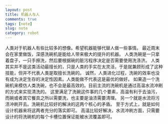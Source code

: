```yaml
---
layout: post
title: 机器人与人
comments: true
tags: [note]
slug: note
category: robot
---
```


人类对于机器人有些比较多的想像。希望机器能够代替人做一些事情。
最近周末会在家里做饭，深感洗碗机是能给人带来极大的提升的机器。
人类洗碗是一只拿着盘子，一只手擦洗，然后要根据碗的脏污程序决定是否需要使用洗涤济。
人类其实并不是这类活动最擅长的，只是人类的手实在太灵活，于是就兼顾形成了这种技能，但并不代表人类是取擅长洗碗的。
诚然，人类进化过程，洗碗的效率也没有成为决定生存的决定性因素。人类能做不代表这是最优的做好。
如果造一个洗碗机来模仿人类洗碗，也不会是最高效的。目前主流的洗碗机是通过高温水流冲刷的方式来实现清洗的。
这里满足了洗碗这件事的几个要素，高温有利于去油污，而碗或者其它餐具之所以需要洗，也主要是油渍需要清理。
另一个就是水流将污渍冲刷开去。洗碗机比较好的解决的这两个核心的矛盾。
至于方式上，就是如何设计机器来将这两者充分的落实即可。
高温比较好解决，水流冲刷方面，只需要设计的将洗碗机的每个卡槽位置保证能被水流覆盖即可。

